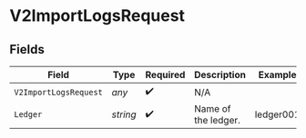 # V2ImportLogsRequest


## Fields

| Field                 | Type                  | Required              | Description           | Example               |
| --------------------- | --------------------- | --------------------- | --------------------- | --------------------- |
| `V2ImportLogsRequest` | *any*                 | :heavy_check_mark:    | N/A                   |                       |
| `Ledger`              | *string*              | :heavy_check_mark:    | Name of the ledger.   | ledger001             |